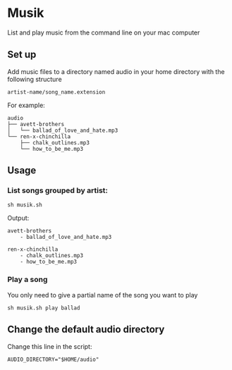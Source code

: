 # Musik

List and play music from the command line on your mac computer

## Set up

Add music files to a directory named audio in your home directory with the following structure

```
artist-name/song_name.extension
```

For example:

```
audio
├── avett-brothers
│   └── ballad_of_love_and_hate.mp3
└── ren-x-chinchilla
    ├── chalk_outlines.mp3
    └── how_to_be_me.mp3
```

## Usage

### List songs grouped by artist:

```
sh musik.sh
```

Output:

```
avett-brothers
    - ballad_of_love_and_hate.mp3

ren-x-chinchilla
    - chalk_outlines.mp3
    - how_to_be_me.mp3

```

### Play a song

You only need to give a partial name of the song you want to play

```
sh musik.sh play ballad
```

## Change the default audio directory

Change this line in the script:

```
AUDIO_DIRECTORY="$HOME/audio"
```
